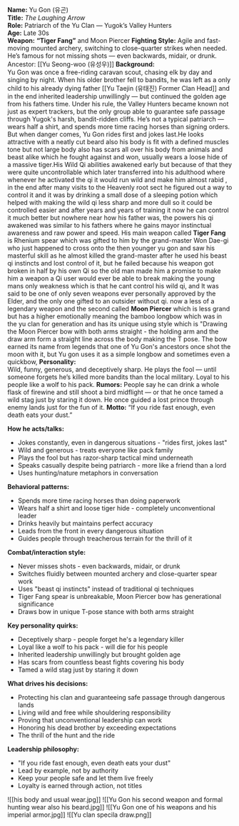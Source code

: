 **Name:** Yu Gon (유곤)  
**Title:** _The Laughing Arrow_  
**Role:** Patriarch of the Yu Clan — Yugok’s Valley Hunters  
**Age:** Late 30s  
**Weapon:** **“Tiger Fang”** and Moon Piercer
**Fighting Style:** Agile and fast-moving mounted archery, switching to close-quarter strikes when needed. He’s famous for not missing shots — even backwards, midair, or drunk.
Ancestor: [[Yu Seong-woo (유성우)]]
**Background:**  
Yu Gon was once a free-riding caravan scout, chasing elk by day and singing by night. When his older brother fell to bandits, he was left as a only child to his already dying father [[Yu Taejin (유태진) Former Clan Head]] and in the end inherited leadership unwillingly — but continued the golden age from his fathers time. Under his rule, the Valley Hunters became known not just as expert trackers, but the only group able to guarantee safe passage through Yugok's harsh, bandit-ridden cliffs.
He’s not a typical patriarch — wears half a shirt, and spends more time racing horses than signing orders. But when danger comes, Yu Gon rides first and jokes last.He looks attractive with a neatly cut beard also his body is fit with a defined muscles tone but not large body also has scars all over his body from animals and beast alike which he fought against and won, usually wears a loose hide of a massive tiger.His Wild Qi abilities awakened early but because of that they were quite uncontrollable which later transferred into his adulthood where whenever he activated the qi it would run wild and make him almost rabid , in the end after many visits to the Heavenly root sect he figured out a way to control it and it was by drinking a small dose of a sleeping potion which helped with making the wild qi less sharp and more dull so it could be controlled easier and after years and years of training it now he can control it much better but nowhere near how his father was, the powers his qi awakened was similar to his fathers where he gains mayor instinctual awareness and raw power and speed.  His main weapon called **Tiger Fang** is Rhenium spear which was gifted to him by the grand-master Won Dae-gi who just happened to cross onto the then younger yu gon and saw his masterful skill as he almost killed the grand-master after he used his beast qi instincts and lost control of it, but he failed because his weapon got broken in half by his own Qi so the old man made him a promise to make him a weapon a Qi user would ever be able to break making the young mans only weakness which is that he cant control his wild qi, and It was said to be one of only seven weapons ever personally approved by the Elder, and the only one gifted to an outsider without qi. now a less of a legendary weapon and the second called **Moon Piercer** which is less grand but has a higher emotionally meaning the bamboo longbow which was in the yu clan for generation and has its unique using style which is  "Drawing the Moon Piercer bow with both arms straight - the holding arm and the draw arm form a straight line across the body making the T pose. The bow earned its name from legends that one of Yu Gon's ancestors once shot the moon with it, but Yu gon uses it as a simple longbow and sometimes even a quickbow,
**Personality:**  
Wild, funny, generous, and deceptively sharp. He plays the fool — until someone forgets he’s killed more bandits than the local military. Loyal to his people like a wolf to his pack.
**Rumors:** 
People say he can drink a whole flask of firewine and still shoot a bird midflight — or that he once tamed a wild stag just by staring it down. He once guided a lost prince through enemy lands just for the fun of it.
**Motto:** “If you ride fast enough, even death eats your dust.”

**How he acts/talks:**
- Jokes constantly, even in dangerous situations - "rides first, jokes last"
- Wild and generous - treats everyone like pack family
- Plays the fool but has razor-sharp tactical mind underneath
- Speaks casually despite being patriarch - more like a friend than a lord
- Uses hunting/nature metaphors in conversation

**Behavioral patterns:**
- Spends more time racing horses than doing paperwork
- Wears half a shirt and loose tiger hide - completely unconventional leader
- Drinks heavily but maintains perfect accuracy
- Leads from the front in every dangerous situation
- Guides people through treacherous terrain for the thrill of it

**Combat/interaction style:**
- Never misses shots - even backwards, midair, or drunk
- Switches fluidly between mounted archery and close-quarter spear work
- Uses "beast qi instincts" instead of traditional qi techniques
- Tiger Fang spear is unbreakable, Moon Piercer bow has generational significance
- Draws bow in unique T-pose stance with both arms straight

**Key personality quirks:**
- Deceptively sharp - people forget he's a legendary killer
- Loyal like a wolf to his pack - will die for his people
- Inherited leadership unwillingly but brought golden age
- Has scars from countless beast fights covering his body
- Tamed a wild stag just by staring it down

**What drives his decisions:**
- Protecting his clan and guaranteeing safe passage through dangerous lands
- Living wild and free while shouldering responsibility
- Proving that unconventional leadership can work
- Honoring his dead brother by exceeding expectations
- The thrill of the hunt and the ride

**Leadership philosophy:**
- "If you ride fast enough, even death eats your dust"
- Lead by example, not by authority
- Keep your people safe and let them live freely
- Loyalty is earned through action, not titles

![[his body and usual wear.jpg]]
![[Yu Gon his second weapon and formal hunting wear also his beard.jpg]]
![[Yu Gon one of his weapons and his imperial armor.jpg]]
![[Yu clan specila draw.png]]